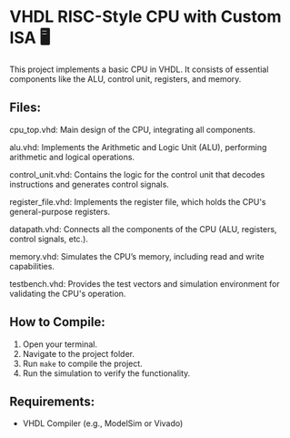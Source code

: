 # VHDL RISC-Style CPU with Custom ISA 🖥️

This project implements a basic CPU in VHDL. It consists of essential components like the ALU, control unit, registers, and memory.

## Files:

cpu_top.vhd: Main design of the CPU, integrating all components.

alu.vhd: Implements the Arithmetic and Logic Unit (ALU), performing arithmetic and logical operations.

control_unit.vhd: Contains the logic for the control unit that decodes instructions and generates control signals.

register_file.vhd: Implements the register file, which holds the CPU's general-purpose registers.

datapath.vhd: Connects all the components of the CPU (ALU, registers, control signals, etc.).

memory.vhd: Simulates the CPU’s memory, including read and write capabilities.

testbench.vhd: Provides the test vectors and simulation environment for validating the CPU's operation.


## How to Compile:
1. Open your terminal.
2. Navigate to the project folder.
3. Run `make` to compile the project.
4. Run the simulation to verify the functionality.

## Requirements:
- VHDL Compiler (e.g., ModelSim or Vivado)
